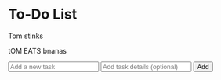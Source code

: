 <!DOCTYPE html>
<html lang="en">
<head>
  <meta charset="UTF-8">
  <meta name="viewport" content="width=device-width, initial-scale=1.0">
  <title>To-Do List</title>
  <!-- <link rel="stylesheet" href="styles.css"> -->
</head>
<body>
  <div class="container">
    <h1>To-Do List</h1>
    <p>Tom stinks</p> <!-- NOT -->
    <p>tOM EATS bnanas</p>
    <input type="text" id="task-input" placeholder="Add a new task">
    <input type="text" id="details-input" placeholder="Add task details (optional)">
    <button onclick="addTask()">Add</button>
    <ul id="task-list"></ul>
  </div>
  <script>
    function addTask() {
      let element = document.getElementById("task-list");
      var entry = document.createElement('li');
      let inputText = document.getElementById('task-input').value;
      entry.appendChild(document.createTextNode(inputText));
      element.appendChild(entry);
      inputText = " "
      entry.appendChild(document.createTextNode(inputText));
      let inputTexts = document.getElementById('details-input').value;
      entry.appendChild(document.createTextNode(inputTexts));
      element.appendChild(entry);
    }
  </script>
</body>
</html>
